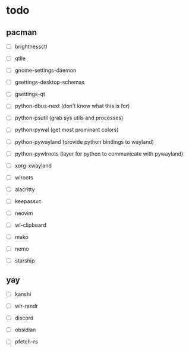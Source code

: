 # todo
## pacman
- [ ] brightnessctl
- [ ] qtile
- [ ] gnome-settings-daemon
- [ ] gsettings-desktop-schemas
- [ ] gsettings-qt
- [ ] python-dbus-next  (don't know what this is for)
- [ ] python-psutil     (grab sys utils and processes)
- [ ] python-pywal      (get most prominant colors)
- [ ] python-pywayland  (provide python bindings to wayland)
- [ ] python-pywlroots  (layer for python to communicate with pywayland)
- [ ] xorg-xwayland
- [ ] wlroots

- [ ] alacritty
- [ ] keepassxc
- [ ] neovim
- [ ] wl-clipboard
- [ ] mako
- [ ] nemo
- [ ] starship

## yay
- [ ] kanshi
- [ ] wlr-randr

- [ ] discord
- [ ] obsidian
- [ ] pfetch-rs
